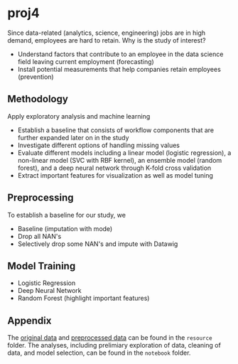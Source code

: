 # proj4
Since data-related (analytics, science, engineering) jobs are in high demand, employees are hard to retain.
Why is the study of interest? 
- Understand factors that contribute to an employee in the data science field leaving current employment (forecasting)
- Install potential measurements that help companies retain employees (prevention)

## Methodology
Apply exploratory analysis and machine learning
- Establish a baseline that consists of workflow components that are further expanded later on in the study
- Investigate different options of handling missing values
- Evaluate different models including a linear model (logistic regression), a non-linear model (SVC with RBF kernel), an ensemble model (random forest), and a deep neural network through K-fold cross validation
- Extract important features for visualization as well as model tuning

## Preprocessing
To establish a baseline for our study, we 
- Baseline (imputation with mode)
- Drop all NAN's
- Selectively drop some NAN's and impute with Datawig

## Model Training
- Logistic Regression
- Deep Neural Network
- Random Forest (highlight important features)

## Appendix

The [original data](resource/aug_train.csv) and [preprocessed data](resource/hr_job_change.csv) can be found in the `resource` folder. The analyses, including prelimiary exploration of data, cleaning of data, and model selection, can be found in the `notebook` folder.
